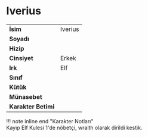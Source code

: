 # Iverius   
|  |  |  
|---|---|  
| **İsim** | Iverius |  
| **Soyadı** |  |  
| **Hizip** |  |  
| **Cinsiyet** | Erkek |  
| **Irk** | Elf |  
| **Sınıf** |  |  
| **Kütük** |  |  
| **Münasebet** |  |  
| **Karakter Betimi** |  |  
  
  
!!! note inline end "Karakter Notları"  
	Kayıp Elf Kulesi 1'de nöbetçi, wraith olarak dirildi kestik.  